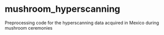 # mushroom_hyperscanning
Preprocessing code for the hyperscanning data acquired in Mexico during mushroom ceremonies

